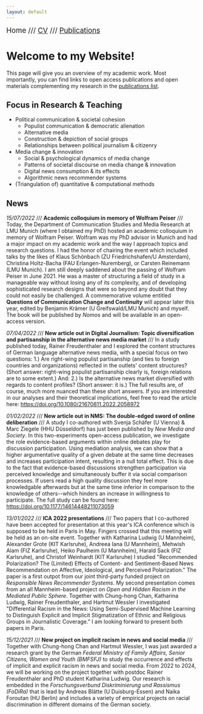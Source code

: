 ```yaml
---
layout: default
---
```


<span style="font-size:14pt">Home /// [CV](./cv.html) /// [Publications](./publications.html)</span>

# Welcome to my Website!

This page will give you an overview of my academic work. Most importantly, you can find links to open access publications and open materials complementing my research in the [publications list](./publications.html).

## Focus in Research & Teaching

* Political communication & societal cohesion
    + Populist communication & democratic alienation
    + Alternative media
    + Construction & depiction of social groups
    + Relationships between political journalism & citizenry
* Media change & innovation
    + Social & psychological dynamics of media change
    + Patterns of societal discourse on media change & innovation
    + Digital news consumption & its effects
    + Algorithmic news recommender systems
 * (Triangulation of) quantitative & computational methods

## News

*15/07/2022* /// **Academic colloquium in memory of Wolfram Peiser** /// Today, the Department of Communication Studies and Media Research at LMU Munich (where I obtained my PhD) hosted an academic colloquium in memory of Wolfram Peiser. Wolfram was my PhD advisor in Munich and had a major impact on my academic work and the way I approach topics and research questions. I had the honor of chairing the event which included talks by the likes of Klaus Schönbach (ZU Friedrichshafen/U Amsterdam), Christina Holtz-Bacha (FAU Erlangen-Nuremberg), or Carsten Reinemann (LMU Munich). I am still deeply saddened about the passing of Wolfram Peiser in June 2021. He was a master of structuring a field of study in a manageable way without losing any of its complexity, and of developing sophisticated research designs that were so beyond any doubt that they could not easily be challenged.  A commemorative volume entitled **Questions of Communication Change and Continuity** will appear later this year, edited by Benjamin Krämer (U Greifswald/LMU Munich) and myself. The book will be published by *Nomos* and will be available in an open-access version.

*07/04/2022* /// **New article out in Digital Journalism: Topic diversification and partisanship in the alternative news media market** /// In a study published today, Rainer Freudenthaler and I explored the content structures of German language alternative news media, with a special focus on two questions: 1.) Are right-wing populist partisanship (and ties to foreign countries and organizations) reflected in the outlets' content structures? (Short answer: right-wing populist partisanship clearly is, foreign relations are to some extent.) And: 2.) Is the alternative news market diversified with regards to content profiles? (Short answer: it is.) The full results are, of course, much more nuanced than these short answers. If you are interested in our analyses and their theoretical implications, feel free to read the article here: <a href="https://www.tandfonline.com/eprint/6GYZJWZZS5VRHDHWVZZT/full?target=10.1080/21670811.2022.2058972 " target="_blank">https://doi.org/10.1080/21670811.2022.2058972</a>

*01/02/2022* /// **New article out in NMS: The double-edged sword of online deliberation** /// A study I co-authored with Svenja Schäfer (U Vienna) & Marc Ziegele (HHU Düsseldorf) has just been published by *New Media and Society*. In this two-experiments open-access publication, we investigate the role evidence-based arguments within online debates play for discussion participation. Using mediation analysis, we can show that a higher argumentative quality of a given debate at the same time decreases and increases participation intent, resulting in a null total effect. This is due to the fact that evidence-based discussions strengthen participation via perceived knowledge and simultaneously buffer it via social comparison processes. If users read a high quality discussion they feel more knowledgable afterwards but at the same time inferior in comparison to the knowledge of others--which hinders an increase in willingness to participate. The full study can be found here: <a href="https://doi.org/10.1177/14614448211073059" target="_blank">https://doi.org/10.1177/14614448211073059</a>

*13/01/2022* /// **ICA 2022 presentations** /// Two papers that I co-authored have been accepted for presentation at this year's ICA conference which is supposed to be held in Paris in May. Fingers crossed that this meeting will be held as an on-site event. Together with Katharina Ludwig (U Mannheim), Alexander Grote (KIT Karlsruhe), Andreea Iana (U Mannheim), Mehwish Alam (FIZ Karlsruhe), Heiko Paulheim (U Mannheim), Harald Sack (FIZ Karlsruhe), and Christof Weinhardt (KIT Karlsruhe) I studied "Recommended Polarization? The (Limited) Effects of Content- and Sentiment-Based News Recommendation on Affective, Ideological, and Perceived Polarization." The paper is a first outpot from our joint third-party funded project on *Responsible News Recommender Systems*. My second presentation comes from an all Mannheim-based project on *Open and Hidden Racism in the Mediated Public Sphere*. Together with Chung-hong Chan, Katharina Ludwig, Rainer Freudenthaler, and Hartmut Wessler I investigated "Differential Racism in the News: Using Semi-Supervised Machine Learning to Distinguish Explicit and Implicit Stigmatization of Ethnic and Religious Groups in Journalistic Coverage." I am looking forward to present both papers in Paris.

*15/12/2021* /// **New project on implicit racism in news and social media** /// Together with Chung-hong Chan and Hartmut Wessler, I was just awarded a research grant by the German *Federal Ministry of Family Affairs, Senior Citizens, Women and Youth (BMFSFJ)* to study the occurrence and effects of implicit and explicit racism in news and social media. From 2022 to 2024, we will be working on the project together with postdoc Rainer Freudenthaler and PhD student Katharina Ludwig. Our research is embedded in the *Forschungsverbund Diskriminierung und Rassismus (FoDiRa)* that is lead by Andreas Blätte (U Duisburg-Essen) and Naika Foroutan (HU Berlin) and includes a variety of empirical projects on racial discrimination in different domains of the German society.